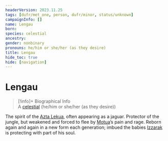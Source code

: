 ```yaml
---
headerVersion: 2023.11.25
tags: [dufr/met_one, person, dufr/minor, status/unknown]
campaignInfo: []
name: Lengau
born:
species: celestial
ancestry:
gender: nonbinary
pronouns: he/him or she/her (as they desire)
title: Lengau
hide_toc: true
hide: [navigation]
---
```

# Lengau
>[!info]+ Biographical Info  
> A [celestial](<../../species/children-of-belief/celestials.md>) (he/him or she/her (as they desire))

The spirit of the [Azta Lekua](<../../gazetteer/far-south/azta-lekua.md>), often appearing as a jaguar. Protector of the jungle, but weakened and forced to flee by [Motua](<../extraplanar-powers/motua.md>)’s pain and rage. Reborn again and again in a new form each generation; imbued the babies [Izzarak](<../pcs/dunmar-fellowship/guests/izzarak.md>) is protecting with part of his soul.